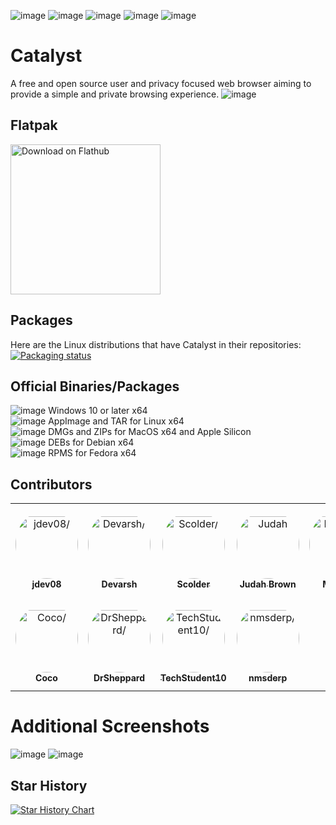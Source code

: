![image](https://img.shields.io/github/issues/JaydenDev/Catalyst?color=%230f172a&style=for-the-badge) ![image](https://img.shields.io/github/forks/JaydenDev/Catalyst?color=%230f172a&style=for-the-badge) ![image](https://img.shields.io/github/stars/JaydenDev/Catalyst?color=%230f172a&style=for-the-badge) ![image](https://img.shields.io/github/license/JaydenDev/Catalyst?color=%230f172a&style=for-the-badge)
![image](https://img.shields.io/github/downloads/jdev082/Catalyst/total?color=%230f172a&style=for-the-badge)
# Catalyst 
A free and open source user and privacy focused web browser aiming to provide a simple and private browsing experience.
![image](https://github.com/user-attachments/assets/2656b5d3-cc09-468b-9950-2912dd17549a)
## Flatpak
<a href='https://flathub.org/apps/org.eu.getcatalyst.Catalyst'>
    <img width='240' alt='Download on Flathub' src='https://flathub.org/api/badge?locale=en'/>
</a>

## Packages
Here are the Linux distributions that have Catalyst in their repositories: \
[![Packaging status](https://repology.org/badge/vertical-allrepos/catalyst-browser.svg)](https://repology.org/project/catalyst-browser/versions)
## Official Binaries/Packages
![image](https://github.com/CatalystDevOrg/Catalyst/assets/92550746/ec8b5c92-760a-4dde-aca5-e61a52073d55) Windows 10 or later x64 \
![image](https://github.com/CatalystDevOrg/Catalyst/assets/92550746/bf75d9b2-242f-47a5-9a15-964a43f18bb5) AppImage and TAR for Linux x64 \
![image](https://github.com/CatalystDevOrg/Catalyst/assets/92550746/c95a1e37-fcab-4c0a-a001-4d336f8ce670) DMGs and ZIPs for MacOS x64 and Apple Silicon \
![image](https://github.com/CatalystDevOrg/Catalyst/assets/92550746/1a18e7a4-cf04-47db-b3eb-de15d0dc4fa7) DEBs for Debian x64 \
![image](https://github.com/CatalystDevOrg/Catalyst/assets/92550746/c5fb1433-4efc-4a87-b129-6ffbdb0b14e2) RPMS for Fedora x64

## Contributors

<table>
<tr>
    <td align="center" style="word-wrap: break-word; width: 150.0; height: 150.0">
        <a href=https://github.com/jdev082>
            <img src=https://private-avatars.githubusercontent.com/u/92550746?jwt=eyJhbGciOiJIUzI1NiIsInR5cCI6IkpXVCJ9.eyJpc3MiOiJnaXRodWIuY29tIiwiYXVkIjoicmF3LmdpdGh1YnVzZXJjb250ZW50LmNvbSIsImtleSI6ImtleTEiLCJleHAiOjE3MzQ2MjIyNjAsIm5iZiI6MTczNDYyMTA2MCwicGF0aCI6Ii91LzkyNTUwNzQ2In0.CbWy_zoyX-_ImloggyQb7Fq8KfwFm41UuEsVukHRRAM&v=4 width="100;"  style="border-radius:50%;align-items:center;justify-content:center;overflow:hidden;padding-top:10px" alt=jdev08/>
            <br />
            <sub style="font-size:14px"><b>jdev08</b></sub>
        </a>
    </td>
    <td align="center" style="word-wrap: break-word; width: 150.0; height: 150.0">
        <a href=https://github.com/webdev03>
            <img src=https://private-avatars.githubusercontent.com/u/75148774?jwt=eyJhbGciOiJIUzI1NiIsInR5cCI6IkpXVCJ9.eyJpc3MiOiJnaXRodWIuY29tIiwiYXVkIjoicmF3LmdpdGh1YnVzZXJjb250ZW50LmNvbSIsImtleSI6ImtleTEiLCJleHAiOjE3MzQ2MjE3ODAsIm5iZiI6MTczNDYyMDU4MCwicGF0aCI6Ii91Lzc1MTQ4Nzc0In0.3Gs18yROMdNv9YcjH48iqxKGov4JHY4MjVWYt8S1GQc&v=4 width="100;"  style="border-radius:50%;align-items:center;justify-content:center;overflow:hidden;padding-top:10px" alt=Devarsh/>
            <br />
            <sub style="font-size:14px"><b>Devarsh</b></sub>
        </a>
    </td>
    <td align="center" style="word-wrap: break-word; width: 150.0; height: 150.0">
        <a href=https://github.com/ScolderCreations>
            <img src=https://private-avatars.githubusercontent.com/u/69083943?jwt=eyJhbGciOiJIUzI1NiIsInR5cCI6IkpXVCJ9.eyJpc3MiOiJnaXRodWIuY29tIiwiYXVkIjoicmF3LmdpdGh1YnVzZXJjb250ZW50LmNvbSIsImtleSI6ImtleTEiLCJleHAiOjE3MzQ2MjE5MDAsIm5iZiI6MTczNDYyMDcwMCwicGF0aCI6Ii91LzY5MDgzOTQzIn0.ZW2Iyl3Q-rnL4WDdz15odxHFHCBqcnowCixl_ZCGF0s&v=4 width="100;"  style="border-radius:50%;align-items:center;justify-content:center;overflow:hidden;padding-top:10px" alt=Scolder/>
            <br />
            <sub style="font-size:14px"><b>Scolder</b></sub>
        </a>
    </td>
    <td align="center" style="word-wrap: break-word; width: 150.0; height: 150.0">
        <a href=https://github.com/VelocityDesign>
            <img src=https://private-avatars.githubusercontent.com/u/24457862?jwt=eyJhbGciOiJIUzI1NiIsInR5cCI6IkpXVCJ9.eyJpc3MiOiJnaXRodWIuY29tIiwiYXVkIjoicmF3LmdpdGh1YnVzZXJjb250ZW50LmNvbSIsImtleSI6ImtleTEiLCJleHAiOjE3MzQ2MjIyNjAsIm5iZiI6MTczNDYyMTA2MCwicGF0aCI6Ii91LzI0NDU3ODYyIn0.eEgmHL3SrLKBGCndlYE8ikWREXhr9jUDIz6GP1xujf4&v=4 width="100;"  style="border-radius:50%;align-items:center;justify-content:center;overflow:hidden;padding-top:10px" alt=Judah Brown/>
            <br />
            <sub style="font-size:14px"><b>Judah Brown</b></sub>
        </a>
    </td>
    <td align="center" style="word-wrap: break-word; width: 150.0; height: 150.0">
        <a href=https://github.com/Mbrick2>
            <img src=https://private-avatars.githubusercontent.com/u/90691415?jwt=eyJhbGciOiJIUzI1NiIsInR5cCI6IkpXVCJ9.eyJpc3MiOiJnaXRodWIuY29tIiwiYXVkIjoicmF3LmdpdGh1YnVzZXJjb250ZW50LmNvbSIsImtleSI6ImtleTEiLCJleHAiOjE3MzQ2MjIwMjAsIm5iZiI6MTczNDYyMDgyMCwicGF0aCI6Ii91LzkwNjkxNDE1In0.rxhQJgqHZnUn2bw_cBelxNHFrVT8XoT7HQzt_yFKqYY&v=4 width="100;"  style="border-radius:50%;align-items:center;justify-content:center;overflow:hidden;padding-top:10px" alt=Mbrick2/>
            <br />
            <sub style="font-size:14px"><b>Mbrick2</b></sub>
        </a>
    </td>
    <td align="center" style="word-wrap: break-word; width: 150.0; height: 150.0">
        <a href=https://github.com/hello-smile6>
            <img src=https://private-avatars.githubusercontent.com/u/73048226?jwt=eyJhbGciOiJIUzI1NiIsInR5cCI6IkpXVCJ9.eyJpc3MiOiJnaXRodWIuY29tIiwiYXVkIjoicmF3LmdpdGh1YnVzZXJjb250ZW50LmNvbSIsImtleSI6ImtleTEiLCJleHAiOjE3MzQ2MjIyNjAsIm5iZiI6MTczNDYyMTA2MCwicGF0aCI6Ii91LzczMDQ4MjI2In0.M5Fqe-_z7Yr36aOebYeRLMr-ZPoJI8L5rMiFRCJdK08&v=4 width="100;"  style="border-radius:50%;align-items:center;justify-content:center;overflow:hidden;padding-top:10px" alt=hello-smile6/>
            <br />
            <sub style="font-size:14px"><b>hello-smile6</b></sub>
        </a>
    </td>
</tr>
<tr>
    <td align="center" style="word-wrap: break-word; width: 150.0; height: 150.0">
        <a href=https://github.com/cocoelacanth>
            <img src=https://private-avatars.githubusercontent.com/u/44563370?jwt=eyJhbGciOiJIUzI1NiIsInR5cCI6IkpXVCJ9.eyJpc3MiOiJnaXRodWIuY29tIiwiYXVkIjoicmF3LmdpdGh1YnVzZXJjb250ZW50LmNvbSIsImtleSI6ImtleTEiLCJleHAiOjE3MzQ2MjE0MjAsIm5iZiI6MTczNDYyMDIyMCwicGF0aCI6Ii91LzQ0NTYzMzcwIn0.xeW6BSn8EPKg51yQHraFeLhlWSd_O2qVCrynAFVT9UI&v=4 width="100;"  style="border-radius:50%;align-items:center;justify-content:center;overflow:hidden;padding-top:10px" alt=Coco/>
            <br />
            <sub style="font-size:14px"><b>Coco</b></sub>
        </a>
    </td>
    <td align="center" style="word-wrap: break-word; width: 150.0; height: 150.0">
        <a href=https://github.com/Drsheppard01>
            <img src=https://private-avatars.githubusercontent.com/u/60893791?jwt=eyJhbGciOiJIUzI1NiIsInR5cCI6IkpXVCJ9.eyJpc3MiOiJnaXRodWIuY29tIiwiYXVkIjoicmF3LmdpdGh1YnVzZXJjb250ZW50LmNvbSIsImtleSI6ImtleTEiLCJleHAiOjE3MzQ2MjE0ODAsIm5iZiI6MTczNDYyMDI4MCwicGF0aCI6Ii91LzYwODkzNzkxIn0.ADTgRz-K5sTvLX1nqmUjoxRh8xy1gQOtxKY_tw5Te7M&v=4 width="100;"  style="border-radius:50%;align-items:center;justify-content:center;overflow:hidden;padding-top:10px" alt=DrSheppard/>
            <br />
            <sub style="font-size:14px"><b>DrSheppard</b></sub>
        </a>
    </td>
    <td align="center" style="word-wrap: break-word; width: 150.0; height: 150.0">
        <a href=https://github.com/TechStudent10>
            <img src=https://private-avatars.githubusercontent.com/u/76978184?jwt=eyJhbGciOiJIUzI1NiIsInR5cCI6IkpXVCJ9.eyJpc3MiOiJnaXRodWIuY29tIiwiYXVkIjoicmF3LmdpdGh1YnVzZXJjb250ZW50LmNvbSIsImtleSI6ImtleTEiLCJleHAiOjE3MzQ2MjE5NjAsIm5iZiI6MTczNDYyMDc2MCwicGF0aCI6Ii91Lzc2OTc4MTg0In0.vSIp21l3v-F9DmrmAzXw5xFWWcy20kTAeuPE4pVuy1A&v=4 width="100;"  style="border-radius:50%;align-items:center;justify-content:center;overflow:hidden;padding-top:10px" alt=TechStudent10/>
            <br />
            <sub style="font-size:14px"><b>TechStudent10</b></sub>
        </a>
    </td>
    <td align="center" style="word-wrap: break-word; width: 150.0; height: 150.0">
        <a href=https://github.com/nmsderp>
            <img src=https://private-avatars.githubusercontent.com/u/130254323?jwt=eyJhbGciOiJIUzI1NiIsInR5cCI6IkpXVCJ9.eyJpc3MiOiJnaXRodWIuY29tIiwiYXVkIjoicmF3LmdpdGh1YnVzZXJjb250ZW50LmNvbSIsImtleSI6ImtleTEiLCJleHAiOjE3MzQ2MjE3ODAsIm5iZiI6MTczNDYyMDU4MCwicGF0aCI6Ii91LzEzMDI1NDMyMyJ9.y4bQlkHyBVbR7-QMSpKu5XUXzKPiOBoDsoFnO0ksbys&v=4 width="100;"  style="border-radius:50%;align-items:center;justify-content:center;overflow:hidden;padding-top:10px" alt=nmsderp/>
            <br />
            <sub style="font-size:14px"><b>nmsderp</b></sub>
        </a>
    </td>
</tr>
</table>

# Additional Screenshots
![image](https://github.com/user-attachments/assets/dba18126-b4f4-49ae-85c7-8f954d7bf684)
![image](https://github.com/user-attachments/assets/4aa4f30c-2411-4e66-a578-c99076e739f2)

## Star History

[![Star History Chart](https://api.star-history.com/svg?repos=CatalystDevOrg/Catalyst&type=Date)](https://star-history.com/#CatalystDevOrg/Catalyst&Date)
